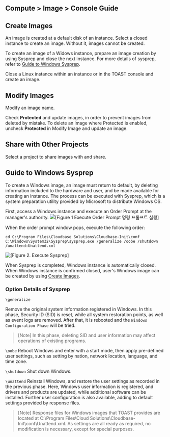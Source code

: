 ## Compute > Image > Console Guide

## Create Images

An image is created at a default disk of an instance. Select a closed instance to create an image. Without it, images cannot be created.

To create an image of a Widows instance, prepare an image creation by using Sysprep and close the next instance. For more details of sysprep, refer to [Guide to Windows Sysprep](#windows-sysprep).  

Close a Linux instance within an instance or in the TOAST console and create an image.

## Modify Images

Modify an image name.

Check **Protected** and update images, in order to prevent images from deleted by mistake. To delete an image where Protected is enabled, uncheck **Protected** in Modify Image and update an image.

## Share with Other Projects

Select a project to share images with and share.


## Guide to Windows Sysprep

To create a Windows image, an image must return to default, by deleting information included to the hardware and user, and be made available for creating an instance. The process can be executed with Sysprep, which is a system preparation utility provided by Microsoft to distribute Windows OS.

First, access a Windows instance and execute an Order Prompt at the manager's authority.
![[Figure 1 Execute Order Prompt 명령 프롬프트 실행]](http://static.toastoven.net/prod_infrastructure/compute/sysprep/001_170524_800px.PNG)

When the order prompt window pops, execute the following order:

	cd C:\Program Files\Cloudbase Solutions\Cloudbase-Init\conf
	C:\Windows\System32\Sysprep\sysprep.exe /generalize /oobe /shutdown /unattend:Unattend.xml

![[Figure 2. Execute Sysprep]](http://static.toastoven.net/prod_infrastructure/compute/sysprep/002_170524_800px.PNG)

When Sysprep is completed, Windows instance is automatically closed. When Windows instance is confirmed closed, user's Windows image can be created by using [Create Images](./console-guide/#_1).

### Option Details of Sysprep


`\generalize`

Remove the original system information registered in Windows. In this phase, Security ID (SID) is reset, while all system restoration points, as well as event logs are removed. After that, it is rebooted and the `Windows Configuration Phase` will be tried.   
> [Note]
In this phase, deleting SID and user information may affect operations of existing programs.  


`\oobe`
Reboot Windows and enter with a start mode, then apply pre-defined user settings, such as setting by nation, network location, language, and time zone.

`\shutdown`
Shut down Windows.

`\unattend`
Reinstall Windows, and restore the user settings as recorded in the previous phase. Here, Windows user information is registered, and drivers and products are updated, while additional software can be installed. Further user configuration is also available, adding to default settings provided by response files.     

> [Note]
Response files for Windows images that TOAST provides are located at C:\Program Files\Cloud Solutions\Cloudbase-Init\conf\Unattend.xml. As settings are all ready as required, no modification is necessary, except for special purposes.  
